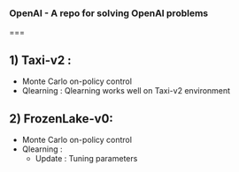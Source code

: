 ### OpenAI - A repo for solving OpenAI problems
===

## 1) Taxi-v2 : 

  - Monte Carlo on-policy control
  - Qlearning : Qlearning works well on Taxi-v2 environment
  
## 2) FrozenLake-v0:
  - Monte Carlo on-policy control
  - Qlearning : 
    + Update : Tuning parameters
